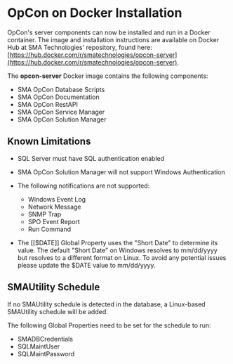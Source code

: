 # OpCon on Docker Installation

OpCon's server components can now be installed and run in a Docker
container. The image and installation instructions are available on
Docker Hub at SMA Technologies' repository, found here:
[https://hub.docker.com/r/smatechnologies/opcon-server](https://hub.docker.com/r/smatechnologies/opcon-server).

The **opcon-server** Docker image contains the following components:

- SMA OpCon Database Scripts
- SMA OpCon Documentation
- SMA OpCon RestAPI
- SMA OpCon Service Manager
- SMA OpCon Solution Manager

## Known Limitations

- SQL Server must have SQL authentication enabled

- SMA OpCon Solution Manager will not support Windows Authentication

- The following notifications are not supported:
  - Windows Event Log
  - Network Message
  - SNMP Trap
  - SPO Event Report
  - Run Command

- The \[\[$DATE\]\] Global Property uses the "Short Date" to determine its value. The default "Short Date" on Windows resolves
    to mm/dd/yyyy but resolves to a different format on Linux. To avoid
    any potential issues please update the $DATE value to mm/dd/yyyy.

## SMAUtility Schedule

If no SMAUtility schedule is detected in the database, a Linux-based
SMAUtility schedule will be added.

The following Global Properties need to be set for the schedule to run:

- SMADBCredentials
- SQLMaintUser
- SQLMaintPassword
